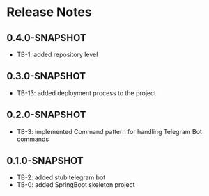 # Release Notes

## 0.4.0-SNAPSHOT

* TB-1: added repository level

## 0.3.0-SNAPSHOT

* TB-13: added deployment process to the project

## 0.2.0-SNAPSHOT

* TB-3: implemented Command pattern for handling Telegram Bot commands

## 0.1.0-SNAPSHOT

* TB-2: added stub telegram bot
* TB-0: added SpringBoot skeleton project

